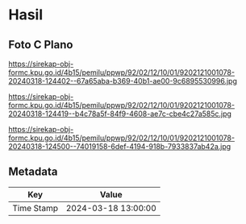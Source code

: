 # Hasil

## Foto C Plano

https://sirekap-obj-formc.kpu.go.id/4b15/pemilu/ppwp/92/02/12/10/01/9202121001078-20240318-124402--67a65aba-b369-40b1-ae00-9c6895530996.jpg

https://sirekap-obj-formc.kpu.go.id/4b15/pemilu/ppwp/92/02/12/10/01/9202121001078-20240318-124419--b4c78a5f-84f9-4608-ae7c-cbe4c27a585c.jpg

https://sirekap-obj-formc.kpu.go.id/4b15/pemilu/ppwp/92/02/12/10/01/9202121001078-20240318-124500--74019158-6def-4194-918b-7933837ab42a.jpg


## Metadata

| Key        | Value               |
| ---------- | ------------------- |
| Time Stamp | 2024-03-18 13:00:00 |



